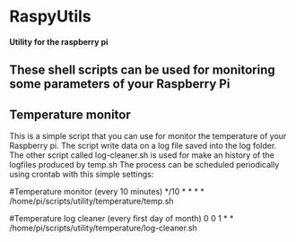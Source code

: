 # RaspyUtils
#### Utility for the raspberry pi

These shell scripts can be used for monitoring some parameters of your Raspberry Pi
-------------------------------------------------------------
## Temperature monitor

This is a simple script that you can use for monitor the temperature of your Raspberry pi.
The script write data on a log file saved into the log folder. The other script called log-cleaner.sh is used for make an history of the logfiles produced by temp.sh 
The process can be scheduled periodically using crontab with this simple settings:

#Temperature monitor (every 10 minutes)
*/10 * * * *  /home/pi/scripts/utility/temperature/temp.sh

#Temperature log cleaner (every first day of month)
0 0 1 * *  /home/pi/scripts/utility/temperature/log-cleaner.sh
